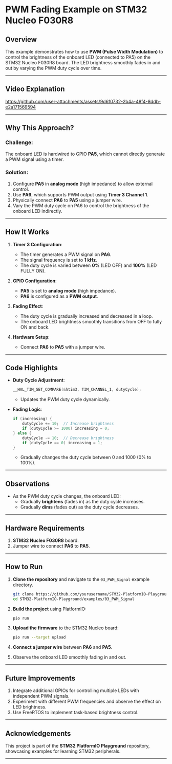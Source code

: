 
# PWM Fading Example on STM32 Nucleo F030R8

## Overview

This example demonstrates how to use **PWM (Pulse Width Modulation)** to control the brightness of the onboard LED (connected to PA5) on the STM32 Nucleo F030R8 board. The LED brightness smoothly fades in and out by varying the PWM duty cycle over time.

---
## Video Explanation


https://github.com/user-attachments/assets/9d6f0732-2b4a-48f4-8ddb-e2a171569594




---
## Why This Approach?

### Challenge:
The onboard LED is hardwired to GPIO **PA5**, which cannot directly generate a PWM signal using a timer.

### Solution:
1. Configure **PA5** in **analog mode** (high impedance) to allow external control.
2. Use **PA6**, which supports PWM output using **Timer 3 Channel 1**.
3. Physically connect **PA6** to **PA5** using a jumper wire.
4. Vary the PWM duty cycle on PA6 to control the brightness of the onboard LED indirectly.

---

## How It Works

1. **Timer 3 Configuration**:
   - The timer generates a PWM signal on **PA6**.
   - The signal frequency is set to **1 kHz**.
   - The duty cycle is varied between **0%** (LED OFF) and **100%** (LED FULLY ON).

2. **GPIO Configuration**:
   - **PA5** is set to **analog mode** (high impedance).
   - **PA6** is configured as a **PWM output**.

3. **Fading Effect**:
   - The duty cycle is gradually increased and decreased in a loop.
   - The onboard LED brightness smoothly transitions from OFF to fully ON and back.

4. **Hardware Setup**:
   - Connect **PA6** to **PA5** with a jumper wire.

---

## Code Highlights

- **Duty Cycle Adjustment**:
  ```c
  __HAL_TIM_SET_COMPARE(&htim3, TIM_CHANNEL_1, dutyCycle);
  ```

  - Updates the PWM duty cycle dynamically.

- **Fading Logic**:
  ```c
  if (increasing) {
      dutyCycle += 10;  // Increase brightness
      if (dutyCycle >= 1000) increasing = 0;
  } else {
      dutyCycle -= 10;  // Decrease brightness
      if (dutyCycle == 0) increasing = 1;
  }
  ```

  - Gradually changes the duty cycle between 0 and 1000 (0% to 100%).

---

## Observations

- As the PWM duty cycle changes, the onboard LED:
  - Gradually **brightens** (fades in) as the duty cycle increases.
  - Gradually **dims** (fades out) as the duty cycle decreases.

---

## Hardware Requirements

1. **STM32 Nucleo F030R8** board.
2. Jumper wire to connect **PA6** to **PA5**.

---

## How to Run

1. **Clone the repository** and navigate to the `03_PWM_Signal` example directory.
   ```bash
   git clone https://github.com/yourusername/STM32-PlatformIO-Playground.git
   cd STM32-PlatformIO-Playground/examples/03_PWM_Signal
   ```

2. **Build the project** using PlatformIO:
   ```bash
   pio run
   ```

3. **Upload the firmware** to the STM32 Nucleo board:
   ```bash
   pio run --target upload
   ```

4. **Connect a jumper wire** between **PA6** and **PA5**.

5. Observe the onboard LED smoothly fading in and out.

---

## Future Improvements

1. Integrate additional GPIOs for controlling multiple LEDs with independent PWM signals.
2. Experiment with different PWM frequencies and observe the effect on LED brightness.
3. Use FreeRTOS to implement task-based brightness control.

---

## Acknowledgements

This project is part of the **STM32 PlatformIO Playground** repository, showcasing examples for learning STM32 peripherals.

---

